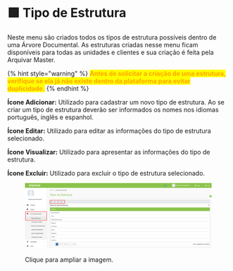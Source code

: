 # 🟩 Tipo de Estrutura

Neste menu são criados todos os tipos de estrutura possíveis dentro de uma Árvore Documental.  As estruturas criadas nesse menu ficam disponíveis para todas as unidades e clientes e sua criação é feita pela Arquivar Master. &#x20;

{% hint style="warning" %}
<mark style="color:orange;">**Antes de solicitar a criação de uma estrutura, verifique se ela já não existe dentro da plataforma para evitar duplicidade.**</mark>&#x20;
{% endhint %}

**Ícone Adicionar:** Utilizado para cadastrar um novo tipo de estrutura. Ao se criar um tipo de estrutura deverão ser informados os nomes nos idiomas português, inglês e espanhol.  &#x20;

**Ícone Editar:** Utilizado para editar as informações do tipo de estrutura selecionado.&#x20;

**Ícone Visualizar:** Utilizado para apresentar as informações do tipo de estrutura. &#x20;

**Ícone Excluir:** Utilizado para excluir o tipo de estrutura selecionado.&#x20;

<figure><img src="../.gitbook/assets/arvore1.png" alt=""><figcaption><p>Clique para ampliar a imagem.</p></figcaption></figure>
